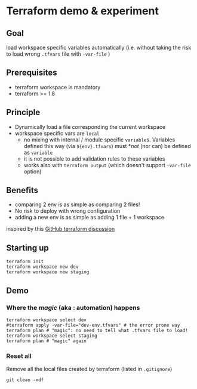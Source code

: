 # Terraform demo & experiment

## Goal

load workspace specific variables automatically (i.e. without taking the risk to load wrong `.tfvars`  file with `-var-file` )

## Prerequisites

* terraform workspace is mandatory
* terraform &gt;= 1.8

## Principle

* Dynamically load a file corresponding the current workspace
* workspace specific vars are `local`
  * no mixing with internal / module specific `variable`s. Variables defined this way (via `${env}.tfvars`) must  **not* (nor can) be defined as `variable`
  * it is not possible to add validation rules to these variables
  * works also with `terraform output` (which doesn't support `-var-file` option)

## Benefits

* comparing 2 env is as simple as comparing 2 files!
* No risk to deploy with wrong configuration
* adding a new env is as simple as adding 1 file + 1 workspace

inspired by this [GitHub terraform discussion](https://github.com/hashicorp/terraform/issues/15966#issuecomment-2150853115)

## Starting up

```shell
terraform init
terraform workspace new dev
terraform workspace new staging
```

## Demo

### Where the *magic* (aka : automation) happens

```shell
terraform workspace select dev
#terraform apply -var-file="dev-env.tfvars" # the error prone way
terraform plan # "magic": no need to tell what .tfvars file to load!
terraform workspace select staging
terraform plan # "magic" again
```

### Reset all

Remove all the local files created by terraform (listed in `.gitignore`)

```shell
git clean -xdf
```
